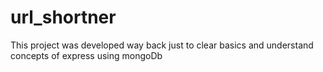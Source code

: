# url_shortner
This project was developed way back just to clear basics and understand concepts of express using mongoDb
